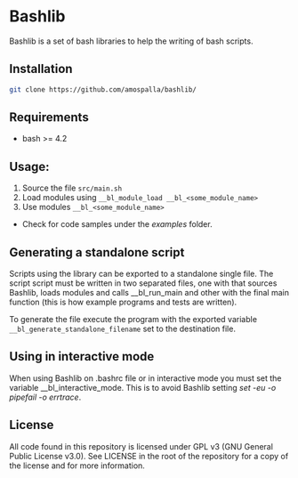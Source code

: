 # Bashlib

Bashlib is a set of bash libraries to help the writing of bash scripts.

## Installation

```bash
git clone https://github.com/amospalla/bashlib/
```

## Requirements
* bash >= 4.2

## Usage:
1. Source the file `src/main.sh`
2. Load modules using `__bl_module_load __bl_<some_module_name>`
3. Use modules `__bl_<some_module_name>`

* Check for code samples under the _examples_ folder.

## Generating a standalone script
Scripts using the library can be exported to a standalone single file. The script script must be written in two separated files, one with that sources Bashlib, loads modules and calls __bl_run_main and other with the final main function (this is how example programs and tests are written).

To generate the file execute the program with the exported variable `__bl_generate_standalone_filename` set to the destination file.

## Using in interactive mode
When using Bashlib on .bashrc file or in interactive mode you must set the variable __bl_interactive_mode. This is to avoid Bashlib setting _set -eu -o pipefail -o errtrace_.

## License
All code found in this repository is licensed under GPL v3 (GNU General Public License v3.0). See LICENSE in the root of the repository for a copy of the license and for more information.
